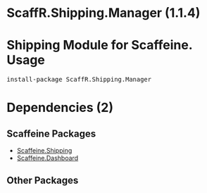 ﻿ScaffR.Shipping.Manager (1.1.4)
======
Shipping Module for Scaffeine.
Usage
======
<pre>install-package ScaffR.Shipping.Manager</pre>
Dependencies (2)
=====

Scaffeine Packages
------
* [Scaffeine.Shipping](https://github.com/wcpro/Scaffeine/tree/master/src/Scaffeine.Shipping)
* [Scaffeine.Dashboard](https://github.com/wcpro/Scaffeine/tree/master/src/Scaffeine.Dashboard)

Other Packages
------
